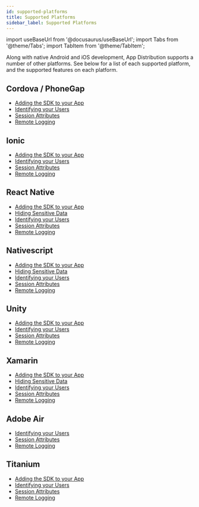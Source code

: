 ```yaml
---
id: supported-platforms
title: Supported Platforms
sidebar_label: Supported Platforms
---
```


import useBaseUrl from '@docusaurus/useBaseUrl';
import Tabs from '@theme/Tabs';
import TabItem from '@theme/TabItem';

Along with native Android and iOS development, App Distribution supports a number of other platforms. See below for a list of each supported platform, and the supported features on each platform.

## Cordova / PhoneGap

- [Adding the SDK to your App](/testfairy/platforms/cordova)
- [Identifying your Users](/testfairy/sdk/identifying-users)
- [Session Attributes](/testfairy/sdk/session-attributes)
- [Remote Logging](/testfairy/sdk/remote-logging)

## Ionic

- [Adding the SDK to your App](/testfairy/platforms/ionic)
- [Identifying your Users](/testfairy/sdk/identifying-users)
- [Session Attributes](/testfairy/sdk/session-attributes)
- [Remote Logging](/testfairy/sdk/remote-logging)

## React Native

- [Adding the SDK to your App](/testfairy/platforms/react-native)
- [Hiding Sensitive Data](/testfairy/sdk/security/hiding-data)
- [Identifying your Users](/testfairy/sdk/identifying-users)
- [Session Attributes](/testfairy/sdk/session-attributes)
- [Remote Logging](/testfairy/sdk/remote-logging)

## Nativescript

- [Adding the SDK to your App](/testfairy/platforms/nativescript)
- [Hiding Sensitive Data](/testfairy/sdk/security/hiding-data)
- [Identifying your Users](/testfairy/sdk/identifying-users)
- [Session Attributes](/testfairy/sdk/session-attributes)
- [Remote Logging](/testfairy/sdk/remote-logging)

## Unity

- [Adding the SDK to your App](/testfairy/platforms/unity)
- [Identifying your Users](/testfairy/sdk/identifying-users)
- [Session Attributes](/testfairy/sdk/session-attributes)
- [Remote Logging](/testfairy/sdk/remote-logging)

## Xamarin

- [Adding the SDK to your App](/testfairy/platforms/xamarin)
- [Hiding Sensitive Data](/testfairy/sdk/security/hiding-data)
- [Identifying your Users](/testfairy/sdk/identifying-users)
- [Session Attributes](/testfairy/sdk/session-attributes)
- [Remote Logging](/testfairy/sdk/remote-logging)

## Adobe Air

- [Identifying your Users](/testfairy/sdk/identifying-users)
- [Session Attributes](/testfairy/sdk/session-attributes)
- [Remote Logging](/testfairy/sdk/remote-logging)

## Titanium

- [Adding the SDK to your App](/testfairy/platforms/titanium)
- [Identifying your Users](/testfairy/sdk/identifying-users)
- [Session Attributes](/testfairy/sdk/session-attributes)
- [Remote Logging](/testfairy/sdk/remote-logging)

